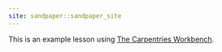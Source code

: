 ```yaml
---
site: sandpaper::sandpaper_site
---
```


This is an example lesson using [The Carpentries Workbench][workbench]. 


[workbench]: https://carpentries.github.io/sandpaper-docs

